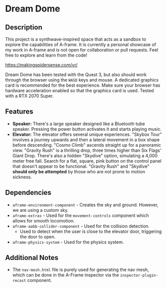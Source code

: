 # Dream Dome

## Description

This project is a synthwave-inspired space that acts as a sandbox to explore the capabilities of A-frame. It is currently a personal showcase of my work in A-frame and is not open for collaboration or pull requests. Feel free to explore and learn from the code!

https://makingspidersense.com/vr/

Dream Dome has been tested with the Quest 3, but also should work through the browser using the `WASD` keys and mouse. A dedicated graphics card is recommended for the best experience. Make sure your browser has hardware acceleration enabled so that the graphics card is used. Tested with a RTX 2070 Super. 

## Features

- **Speaker:** There's a large speaker designed like a Bluetooth tube speaker. Pressing the power button activates it and starts playing music.
- **Elevator:** The elevator offers several unique experiences. "Skybox Tour" involves a journey upwards and then a lateral movement in a box shape before descending. "Cosmo Climb" ascends straight up for a panoramic view. "Gravity Rush" is a thrilling drop, three times higher than Six Flags' Giant Drop. There's also a hidden "Skydive" option, simulating a 4,000 meter free fall. Search for a flat, square, pink button on the control panel that doesn't appear to be functional. "Gravity Rush" and "Skydive" **should only be attempted** by those who are not prone to motion sickness.

## Dependencies

- `aframe-environment-component` - Creates the sky and ground. However, we are using a custom sky.
- `aframe-extras` - Used for the `movement-controls` component which allows for smooth locomotion.
- `aframe-aabb-collider-component` - Used for the collision detection.
    - Used to detect when the user is close to the elevator door, triggering the door to open.
- `aframe-physics-system` - Used for the physics system.

## Additional Notes

- The `nav-mesh.html` file is purely used for generating the nav mesh, which can be done in the A-Frame inspector via the `inspector-plugin-recast` component.